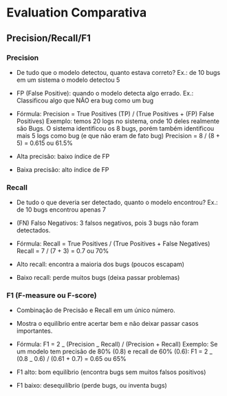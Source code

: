 # Evaluation Comparativa

## Precision/Recall/F1

### Precision

- De tudo que o modelo detectou, quanto estava correto?
  Ex.: de 10 bugs em um sistema o modelo detectou 5

- FP (False Positive): quando o modelo detecta algo errado.
  Ex.: Classificou algo que NÃO era bug como um bug

- Fórmula:
  Precision = True Positives (TP) / (True Positives + (FP) False Positives)
  Exemplo: temos 20 logs no sistema, onde 10 deles realmente são Bugs. O sistema identificou os 8 bugs, porém também identificou mais 5 logs como bug (e que não eram de fato bug)
  Precision = 8 / (8 + 5) = 0.615 ou 61.5%

- Alta precisão: baixo índice de FP
- Baixa precisão: alto índice de FP

### Recall

- De tudo o que deveria ser detectado, quanto o modelo encontrou?
  Ex.: de 10 bugs encontrou apenas 7

- (FN) Falso Negativos: 3 falsos negativos, pois 3 bugs não foram detectados.

- Fórmula:
  Recall = True Positives / (True Positives + False Negatives)
  Recall = 7 / (7 + 3) = 0.7 ou 70%

- Alto recall: encontra a maioria dos bugs (poucos escapam)
- Baixo recall: perde muitos bugs (deixa passar problemas)

### F1 (F-measure ou F-score)

- Combinação de Precisão e Recall em um único número.
- Mostra o equilíbrio entre acertar bem e não deixar passar casos importantes.

- Fórmula:
  F1 = 2 _ (Precision _ Recall) / (Precision + Recall)
  Exemplo: Se um modelo tem precisão de 80% (0.8) e recall de 60% (0.6):
  F1 = 2 _ (0.8 _ 0.6) / (0.61 + 0.7) = 0.65 ou 65%

- F1 alto: bom equilíbrio (encontra bugs sem muitos falsos positivos)
- F1 baixo: desequilíbrio (perde bugs, ou inventa bugs)
